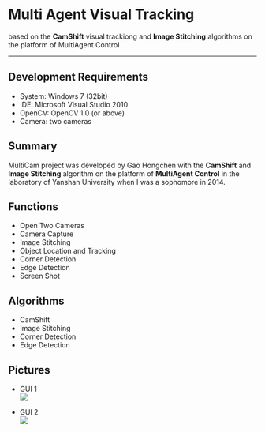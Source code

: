 # Multi Agent Visual Tracking

based on the **CamShift** visual trackiong and **Image Stitching** algorithms on the platform of MultiAgent Control

---

## Development Requirements
* System: Windows 7 (32bit)
* IDE: Microsoft Visual Studio 2010
* OpenCV: OpenCV 1.0 (or above)
* Camera: two cameras

## Summary
MultiCam project was developed by Gao Hongchen with the **CamShift** and **Image Stitching** algorithm on the platform of **MultiAgent Control** in the laboratory of Yanshan University when I was a sophomore in 2014.

## Functions
* Open Two Cameras
* Camera Capture
* Image Stitching
* Object Location and Tracking
* Corner Detection
* Edge Detection
* Screen Shot

## Algorithms
* CamShift
* Image Stitching
* Corner Detection
* Edge Detection

## Pictures
* GUI 1  
![](http://i.imgur.com/a5wPPM1.png)

* GUI 2  
![](http://i.imgur.com/VtXxupU.png)
